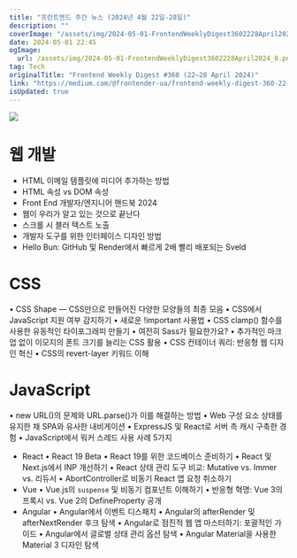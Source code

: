 ```yaml
---
title: "프런트엔드 주간 뉴스 (2024년 4월 22일-28일)"
description: ""
coverImage: "/assets/img/2024-05-01-FrontendWeeklyDigest3602228April2024_0.png"
date: 2024-05-01 22:45
ogImage:
  url: /assets/img/2024-05-01-FrontendWeeklyDigest3602228April2024_0.png
tag: Tech
originalTitle: "Frontend Weekly Digest #360 (22–28 April 2024)"
link: "https://medium.com/@frontender-ua/frontend-weekly-digest-360-22-28-april-2023-af95794f4c24"
isUpdated: true
---
```


<img src="/assets/img/2024-05-01-FrontendWeeklyDigest3602228April2024_0.png" />

# 웹 개발

- HTML 이메일 템플릿에 미디어 추가하는 방법
- HTML 속성 vs DOM 속성
- Front End 개발자/엔지니어 핸드북 2024
- 웹이 우리가 알고 있는 것으로 끝난다
- 스크롤 시 블러 텍스트 노출
- 개발자 도구를 위한 인터페이스 디자인 방법
- Hello Bun: GitHub 및 Render에서 빠르게 2배 빨리 배포되는 Sveld

# CSS

<!-- seedividend - 사각형 -->

<ins class="adsbygoogle"
     style="display:block"
     data-ad-client="ca-pub-4877378276818686"
     data-ad-slot="1898504329"
     data-ad-format="auto"
     data-full-width-responsive="true"></ins>

<script>
     (adsbygoogle = window.adsbygoogle || []).push({});
</script>

• CSS Shape — CSS만으로 만들어진 다양한 모양들의 최종 모음
• CSS에서 JavaScript 지원 여부 감지하기
• 새로운 !important 사용법
• CSS clamp() 함수를 사용한 유동적인 타이포그래피 만들기
• 여전히 Sass가 필요한가요?
• 추가적인 마크업 없이 이모지의 폰트 크기를 늘리는 CSS 활용
• CSS 컨테이너 쿼리: 반응형 웹 디자인 혁신
• CSS의 revert-layer 키워드 이해

# JavaScript

• new URL()의 문제와 URL.parse()가 이를 해결하는 방법
• Web 구성 요소 상태를 유지한 채 SPA와 유사한 내비게이션
• ExpressJS 및 React로 서버 측 캐시 구축한 경험
• JavaScript에서 워커 스레드 사용 사례 5가지

- React
  • React 19 Beta
  • React 19를 위한 코드베이스 준비하기
  • React 및 Next.js에서 INP 개선하기
  • React 상태 관리 도구 비교: Mutative vs. Immer vs. 리듀서
  • AbortController로 비동기 React 앱 요청 취소하기
- Vue
  • Vue.js의 `suspense` 및 비동기 컴포넌트 이해하기
  • 반응형 혁명: Vue 3의 프록시 vs. Vue 2의 DefineProperty 공개
- Angular
  • Angular에서 이벤트 디스패치
  • Angular의 afterRender 및 afterNextRender 후크 탐색
  • Angular로 점진적 웹 앱 마스터하기: 포괄적인 가이드
  • Angular에서 글로벌 상태 관리 옵션 탐색
  • Angular Material을 사용한 Material 3 디자인 탐색

